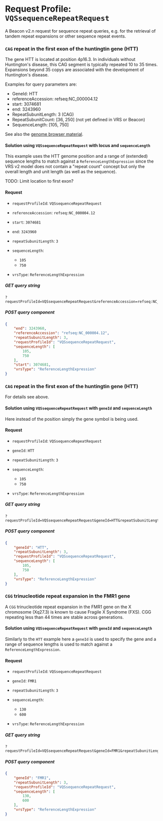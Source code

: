 # Request Profile: `VQSsequenceRepeatRequest`

A Beacon v2.n request for sequence repeat queries, e.g. for the
retrieval of tandem repeat expansions or other sequence repeat events.

### `CAG` repeat in the first exon of the huntingtin gene (HTT)

The gene HTT is located at position 4p16.3. In individuals without Huntington's
disease, this CAG segment is typically repeated 10 to 35 times. Expansions
beyond 35 copys are associated with the development of Huntington's disease.

Examples for query parameters are:    


* GeneId: HTT   
* referenceAccession: refseq:NC_000004.12   
* start: 3074681    
* end: 3243960    
* RepeatSubunitLength: 3 (CAG)    
* RepeatSubunitCount: [36, 250] (not yet defined in VRS or Beacon)    
* SequenceLength:  [105, 750]    

See also the [genome browser material](https://genome.ucsc.edu/training/education/cag.html).

#### Solution using `VQSsequenceRepeatRequest` with locus and `sequenceLength`

This example uses the HTT genome position and a range of (extended) sequence
lengths to match against a `ReferenceLengthExpression` since the VRS v2 model
does not contain a "repeat count" concept but only the overall length and
unit length (as well as the sequence).

TODO: Limit location to first exon?
#### Request 
    
* `requestProfileId`: `VQSsequenceRepeatRequest`    
    
* `referenceAccession`: `refseq:NC_000004.12`    
    
* `start`: `3074681`    
    
* `end`: `3243960`    
    
* `repeatSubunitLength`: `3`    
    
* `sequenceLength`:     
    - `105`    
    - `750`        
    
* `vrsType`: `ReferenceLengthExpression`    

##### GET query string
```
?requestProfileId=VQSsequenceRepeatRequest&referenceAccession=refseq:NC_000004.12&start=3074681&end=3243960&repeatSubunitLength=3&sequenceLength=105,750&vrsType=ReferenceLengthExpression
```

##### POST query component 
```json
{
    "end": 3243960,
    "referenceAccession": "refseq:NC_000004.12",
    "repeatSubunitLength": 3,
    "requestProfileId": "VQSsequenceRepeatRequest",
    "sequenceLength": [
        105,
        750
    ],
    "start": 3074681,
    "vrsType": "ReferenceLengthExpression"
}
```


### `CAG` repeat in the first exon of the huntingtin gene (HTT)

For details see above. 

#### Solution using `VQSsequenceRepeatRequest` with `geneId` and `sequenceLength`

Here instead of the position simply the gene symbol is being used.
#### Request 
    
* `requestProfileId`: `VQSsequenceRepeatRequest`    
    
* `geneId`: `HTT`    
    
* `repeatSubunitLength`: `3`    
    
* `sequenceLength`:     
    - `105`    
    - `750`        
    
* `vrsType`: `ReferenceLengthExpression`    

##### GET query string
```
?requestProfileId=VQSsequenceRepeatRequest&geneId=HTT&repeatSubunitLength=3&sequenceLength=105,750&vrsType=ReferenceLengthExpression
```

##### POST query component 
```json
{
    "geneId": "HTT",
    "repeatSubunitLength": 3,
    "requestProfileId": "VQSsequenceRepeatRequest",
    "sequenceLength": [
        105,
        750
    ],
    "vrsType": "ReferenceLengthExpression"
}
```


### `CGG` trinucleotide repeat expansion in the FMR1 gene

A `CGG` trinucleotide repeat expansion in the FMR1 gene on the X chromosome
(Xq27.3) is known to cause Fragile X Syndrome (FXS). CGG repeating less than
44 times are stable across generations.

#### Solution using `VQSsequenceRepeatRequest` with `geneId` and `sequenceLength`

Similarly to the `HTT` example here a `geneId` is used to specify the gene
and a range of sequence lengths is used to match against a `ReferenceLengthExpression`.
#### Request 
    
* `requestProfileId`: `VQSsequenceRepeatRequest`    
    
* `geneId`: `FMR1`    
    
* `repeatSubunitLength`: `3`    
    
* `sequenceLength`:     
    - `130`    
    - `600`        
    
* `vrsType`: `ReferenceLengthExpression`    

##### GET query string
```
?requestProfileId=VQSsequenceRepeatRequest&geneId=FMR1&repeatSubunitLength=3&sequenceLength=130,600&vrsType=ReferenceLengthExpression
```

##### POST query component 
```json
{
    "geneId": "FMR1",
    "repeatSubunitLength": 3,
    "requestProfileId": "VQSsequenceRepeatRequest",
    "sequenceLength": [
        130,
        600
    ],
    "vrsType": "ReferenceLengthExpression"
}
```
